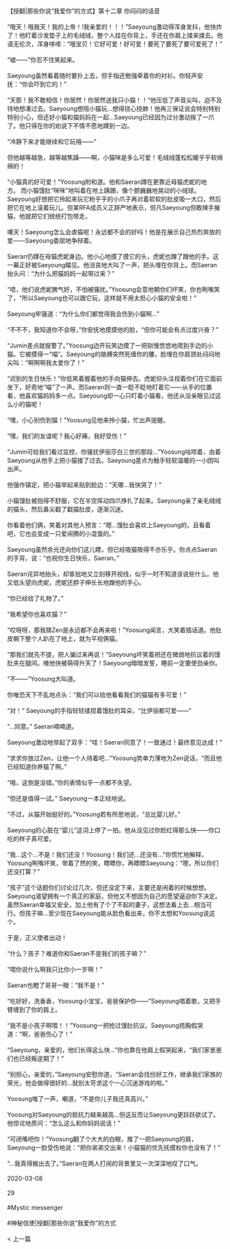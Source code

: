 <br/><br/>【授翻|那些你说“我爱你”的方式】第十二章 你闷闷的话音<br/><br/>“哦天！哦我天！我的上帝！!我亲爱的！！！”Saeyoung激动得浑身发抖，他快炸了！他盯着沙发垫子上的毛绒绒，整个人挂在你背上，手还在你肩上揉来揉去。他语无伦次，浑身哆嗦：“哦宝贝！它好可爱！好可爱！要死了要死了要可爱死了！”<br/><br/>“嘘——”你忍不住笑起来。<br/><br/>Saeyoung虽然看着随时要扑上去，但手指还勉强牵着你的衬衫。你轻声安抚：“你会吓到它的！”<br/><br/>“天那！我不敢相信！你居然！你居然送我只小猫！！”他压低了声音尖叫，迫不及待地想凑过去。Saeyoung想陪小猫玩...想得挠心挠肺！他再三保证说会特别特别特别小心，但还好小猫和猫妈妈在一起...Saeyoung已经因为过分激动挨了一爪了。他只得在你的劝说下不情不愿地蹲到一边。<br/><br/>“冷静下来才能继续和它玩哦——”<br/><br/>但他越等越急，越等越焦躁——啊，小猫咪是多么可爱！毛绒绒蓬松松暖乎乎软绵绵的！<br/><br/>“小猫真的好可爱！”Yoosung附和道。他和Saeran蹲在更靠近母猫虎妮的地方。 而小猫馒肚“咪咪”地叫着在地上蹒跚，像个颤巍巍地晃动的小绒球。Saeyoung好想把它拎起来玩它粉乎乎的小爪子再对着软软的肚皮吸一大口，然后把它在地上滚着玩儿。但某RFA成员义正辞严地表示，但凡Saeyoung但敢辣手摧猫，他就把它们统统打包带走。<br/><br/>噢天！Saeyoung怎么会虐猫呢！永远都不会的好吗！他是在展示自己热烈奔放的爱——Saeyoung委屈地争辩着。<br/><br/>Saeran仍蹲在母猫虎妮身边。他小心地摸了摸它的头，虎妮也蹭了蹭他的手。这一幕正好被Saeyoung瞄见。他沮丧地大叫了一声，把头埋在你背上。而Saeran抬头问：“为什么把猫妈妈一起带过来？”<br/><br/>“唔，他们说虎妮脾气好，不怕被骚扰。”Yoosung会意地朝你们坏笑，你也咧嘴笑了，“所以Saeyoung也可以跟它玩，这样就不用太担心小猫的安全啦！”<br/><br/>Saeyoung牢骚道：“为什么你们都觉得我会伤到小猫啊...”<br/><br/>“不不不，我知道你不会呀，”你安抚地摸摸他的脸，“但你可能会有点过度兴奋？”<br/><br/>“Jumin差点就报警了。”Yoosung边开玩笑边摸了一把刚慢悠悠地爬到手边的小猫。它被摸得一“喵”。Saeyoung的胳膊突然死缠你的腰，脸埋在你肩颈处闷闷地尖叫：“啊啊啊我太爱你了！”<br/><br/>“迟到的生日快乐！”你低笑着握着他的手向猫伸去。虎妮仰头注视着你们在它面前坐下，好奇地“喵”了一声。而Saeran则一直一眨不眨地盯着它——从手的位置看，他喜欢猫妈妈多一点。Saeyoung却一心只盯着小猫看，他还从没亲眼见过这么小的猫呢！<br/><br/>“嘿，小心别伤到猫！”Yoosung见他来拎小猫，忙出声提醒。<br/><br/>“嘿，我们的友谊呢？我心好痛，我好受伤！”<br/><br/>“Jumin可给我们看过监控，你骚扰伊丽莎白三世的那段...”Yoosung咕哝着，由着Saeyoung从他手上把小猫接了过去。Saeyoung差点为触手轻软温暖的一小团叫出声。<br/><br/>他强作镇定，把小猫举起来贴到脸边：“天哪...我快哭了！”<br/><br/>小猫馒肚被抱得不舒服，它在半空挥动四爪挣扎了起来。Saeyoung亲了亲毛绒绒的猫头，然后鼻尖戳了戳猫肚皮，逐渐沉迷。<br/><br/>你看着他们俩，笑着对其他人预言：“嗯...馒肚会喜欢上Saeyoung的，且看着吧，它也会变成一只爱闹腾的小混蛋的。”<br/><br/>Saeyoung虽然余光还向你们这儿瞟，但已经吸猫吸得不亦乐乎。你点点Saeran的手背，说：“也祝你生日快乐，Saeran。”<br/><br/>Saeran诧异地抬头，却笨拙地又立刻移开视线，似乎一时不知道该说些什么。他又低头望向虎妮，虎妮还脖子伸长长地蹭他的手心。<br/><br/>“你已经给了礼物了。”<br/><br/>“我希望你也喜欢猫？”<br/><br/>“哎呀呀，那我猜Zen是永远都不会再来啦！”Yoosung闻言，大笑着插话道。他肚皮朝下整个人趴在了地上，就为平视俩猫。<br/><br/>“那我们就先不提，把人骗过来再说！”Saeyoung坏笑着把还在微弱地抗议着的馒肚夹在腿间。嗷他快被萌得升天了！Saeyoung暗暗发誓，睡前一定要使劲亲你。<br/><br/>“不——”Yoosung大叫道。<br/><br/>你唯恐天下不乱地点头：“我们可以给他看看我们的猫猫有多可爱！”<br/><br/>“对！” Saeyoung的手指轻轻揉捏着馒肚的耳朵，“比伊丽都可爱——”<br/><br/>“...同意。” Saeran喃喃道。<br/><br/>Saeyoung激动地举起了双手：“哇！Saeran同意了！一致通过！最终意见达成！”<br/><br/>“求求你放过Zen，让他一个人待着吧...”Yoosung势单力薄地为Zen说话，“而且他已经知道你养猫了啊。”<br/><br/>“哦，这倒是没错。”你的表情似乎一点都不失望。<br/><br/>“但还是值得一试。” Saeyoung一本正经地说。<br/><br/>“不过，从猫开始挺好的。”Yoosung若有所思地说，“总比婴儿好。”<br/><br/>Saeyoung的心脏在“婴儿”这词上停了一拍。他从没见过你脸红得那么快——你口吃的样子真可爱。<br/><br/>“我...这个...不是！我们还没！Yoosung！我们还...还没有...”你慌忙地解释，Yoosung咧嘴坏笑，带着了然的笑，瞟瞟你，再瞟瞟Saeyoung：“嗯，所以你们还没打算？”<br/><br/>“孩子”这个话题你们讨论过几次，但还没定下来，主要还是闲着的时候想想。Saeyoung渴望拥有一个真正的家庭，但他又不想因为自己的愿望逼迫你下决定。虽然Saeran幸福又安全，加上他有了个了不起的妻子，这想法看上去...相当可行。但孩子嘛...至少现在Saeyoung能从脸色看出来，你不太想和Yoosung说这个。<br/><br/>于是，正义使者出动！<br/><br/>“什么？孩子？难道你和Saeran不是我们的孩子嘛？”<br/><br/>“喂你说什么啊我只比你小一岁啊！”<br/><br/>Saeran也瞪了哥哥一眼：“我不是！”<br/><br/>“吃好好，洗香香，Yoosung小宝宝，爸爸保护你——”Saeyoung唱着歌，又把手臂缠到了你的肩上。<br/><br/>“我不是小孩子啊喂！！”Yoosung一把抢过馒肚抗议。Saeyoung捂胸假哭道：“啊，爸爸伤心了！”<br/><br/>“Saeyoung，亲爱的，他们长得这么快...”你也靠在他肩上假哭起来，“我们家崽崽们也已经叛逆期了！”<br/><br/>“别担心，亲爱的，”Saeyoung安慰你道，“Saeran会找份好工作，继承我们家族的荣光，他会做得很好的...就别太苛求这个一心沉迷游戏的啦。”<br/><br/>Yoosung嗤了一声，嘲道，“不是你儿子我还真高兴。”<br/><br/>Yoosung对Saeyoung的抵抗力越来越高...但这反而让Saeyoung更跃跃欲试了。他惊诧地质问：“怎么这么和你妈妈说话！”<br/><br/>“可闭嘴吧你！”Yoosung翻了个大大的白眼，推了一把Saeyoung的肩，Saeyoung一脸受伤地说：“把你弟弟交出来！小猫猫的优先抚摸权你也没有了！”<br/><br/>“...我真得搬出去了。”Saeran在两人打闹的背景里又一次深深地叹了口气。<br/><br/>2020-03-08<br/><br/>29<br/><br/>#Mystic messenger<br/><br/>#神秘信使|授翻|那些你说“我爱你”的方式<br/><br/>< 上一篇<br/><br/>
